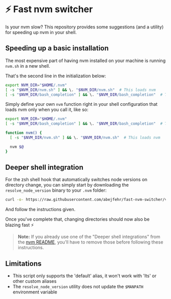 # ⚡️ Fast nvm switcher

Is your nvm slow? This repository provides some suggestions (and a utility) for speeding up nvm in your shell.

## Speeding up a basic installation

The most expensive part of having nvm installed on your machine is running `nvm.sh` in a new shell.

That's the second line in the initialization below:

```bash
export NVM_DIR="$HOME/.nvm"
[ -s "$NVM_DIR/nvm.sh" ] && \. "$NVM_DIR/nvm.sh"  # This loads nvm
[ -s "$NVM_DIR/bash_completion" ] && \. "$NVM_DIR/bash_completion"  # This loads nvm bash_completion
```

Simply define your own `nvm` function right in your shell configuration that loads nvm only when you call it, like so:

```bash
export NVM_DIR="$HOME/.nvm"
[ -s "$NVM_DIR/bash_completion" ] && \. "$NVM_DIR/bash_completion"  # This loads nvm bash_completion

function nvm() {
  [ -s "$NVM_DIR/nvm.sh" ] && \. "$NVM_DIR/nvm.sh"  # This loads nvm

  nvm $@
}
```

## Deeper shell integration

For the zsh shell hook that automatically switches node versions on directory change, you can simply start by downloading the `resolve_node_version` binary to your `.nvm` folder:

```bash
curl -o- https://raw.githubusercontent.com/abejfehr/fast-nvm-switcher/v0.1.6/install.sh | bash
```

And follow the instructions given.

Once you've complete that, changing directories should now also be blazing fast ⚡️

> **Note:** If you already use one of the "Deeper shell integrations" from the [nvm README](https://github.com/nvm-sh/nvm#deeper-shell-integration), you'll have to remove those before following these instructions.

## Limitations

- This script only supports the 'default' alias, it won't work with 'lts' or other custom aliases
- The `resolve_node_version` utility does not update the `$MANPATH` environment variable
